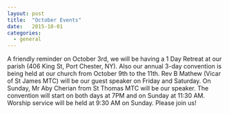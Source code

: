```yaml
---
layout: post
title:  "October Events"
date:   2015-10-01
categories: 
  - general
---
```


A friendly reminder on October 3rd, we will be having a 1 Day Retreat at our parish (406 King St, Port Chester, NY).  Also our annual 3-day convention is being held at our church from October 9th to the 11th.  Rev B Mathew (Vicar of St James MTC) will be our guest speaker on Friday and Saturday.  On Sunday, Mr Aby Cherian from St Thomas MTC will be our speaker.  The convention will start on both days at 7PM and on Sunday at 11:30 AM.  Worship service will be held at 9:30 AM on Sunday.  Please join us!